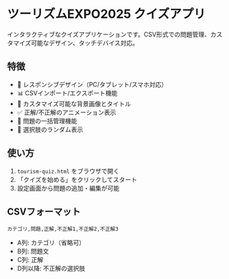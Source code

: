# ツーリズムEXPO2025 クイズアプリ

インタラクティブなクイズアプリケーションです。CSV形式での問題管理、カスタマイズ可能なデザイン、タッチデバイス対応。

## 特徴

- 📱 レスポンシブデザイン（PC/タブレット/スマホ対応）
- 📊 CSVインポート/エクスポート機能
- 🎨 カスタマイズ可能な背景画像とタイトル
- ✅ 正解/不正解のアニメーション表示
- 📝 問題の一括管理機能
- 🎲 選択肢のランダム表示

## 使い方

1. `tourism-quiz.html` をブラウザで開く
2. 「クイズを始める」をクリックしてスタート
3. 設定画面から問題の追加・編集が可能

## CSVフォーマット

```
カテゴリ,問題,正解,不正解1,不正解2,不正解3
```

- A列: カテゴリ（省略可）
- B列: 問題文
- C列: 正解
- D列以降: 不正解の選択肢
